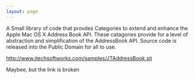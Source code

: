 ```yaml
---
layout: page
---
```


A Small library of code that provdes Categories to extend and enhance the Apple Mac OS X Address Book API. These catagories provide for a level of abstraction and simplification of the  AddressBook API. Source code is released into the Public Domain for all to use.

http://www.jtechsoftworks.com/samples/JTAddressBook.sit

Maybee, but the link is broken
